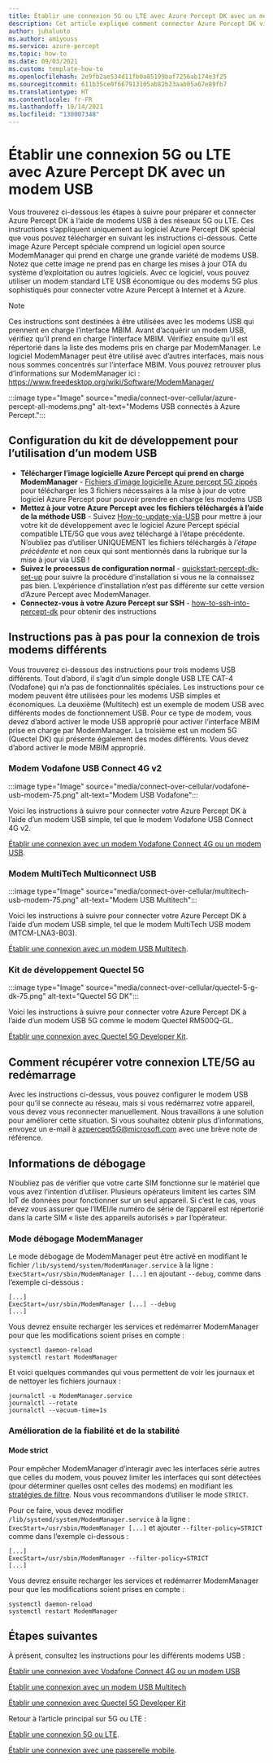```yaml
---
title: Établir une connexion 5G ou LTE avec Azure Percept DK avec un modem USB
description: Cet article explique comment connecter Azure Percept DK via des réseaux 5G ou LTE avec un modem USB.
author: juhaluoto
ms.author: amiyouss
ms.service: azure-percept
ms.topic: how-to
ms.date: 09/03/2021
ms.custom: template-how-to
ms.openlocfilehash: 2e9fb2ae534d11fb0a85199baf7256ab174e3f25
ms.sourcegitcommit: 611b35ce0f667913105ab82b23aab05a67e89fb7
ms.translationtype: HT
ms.contentlocale: fr-FR
ms.lasthandoff: 10/14/2021
ms.locfileid: "130007348"
---
```

# <a name="connect-azure-percept-over-5g-or-lte-networks-using-a-usb-modem"></a>Établir une connexion 5G ou LTE avec Azure Percept DK avec un modem USB

Vous trouverez ci-dessous les étapes à suivre pour préparer et connecter Azure Percept DK à l’aide de modems USB à des réseaux 5G ou LTE. Ces instructions s’appliquent uniquement au logiciel Azure Percept DK spécial que vous pouvez télécharger en suivant les instructions ci-dessous. Cette image Azure Percept spéciale comprend un logiciel open source ModemManager qui prend en charge une grande variété de modems USB. Notez que cette image ne prend pas en charge les mises à jour OTA du système d’exploitation ou autres logiciels. Avec ce logiciel, vous pouvez utiliser un modem standard LTE USB économique ou des modems 5G plus sophistiqués pour connecter votre Azure Percept à Internet et à Azure. 

> [!Note]
> Ces instructions sont destinées à être utilisées avec les modems USB qui prennent en charge l’interface MBIM. Avant d’acquérir un modem USB, vérifiez qu’il prend en charge l’interface MBIM. Vérifiez ensuite qu’il est répertorié dans la liste des modems pris en charge par ModemManager. Le logiciel ModemManager peut être utilisé avec d’autres interfaces, mais nous nous sommes concentrés sur l’interface MBIM. Vous pouvez retrouver plus d’informations sur ModemManager ici : https://www.freedesktop.org/wiki/Software/ModemManager/


:::image type="Image" source="media/connect-over-cellular/azure-percept-all-modems.png" alt-text="Modems USB connectés à Azure Percept.":::

## <a name="setting-up-the-devkit-for-using-usb-modem"></a>Configuration du kit de développement pour l’utilisation d’un modem USB

- **Télécharger l’image logicielle Azure Percept qui prend en charge ModemManager** - [Fichiers d’image logicielle Azure percept 5G zippés](https://aka.ms/azpercept5gimage) pour télécharger les 3 fichiers nécessaires à la mise à jour de votre logiciel Azure Percept pour pouvoir prendre en charge les modems USB
- **Mettez à jour votre Azure Percept avec les fichiers téléchargés à l’aide de la méthode USB** - Suivez [How-to-update-via-USB](./how-to-update-via-usb.md) pour mettre à jour votre kit de développement avec le logiciel Azure Percept spécial compatible LTE/5G que vous avez téléchargé à l’étape précédente. N’oubliez pas d’utiliser UNIQUEMENT les fichiers téléchargés à *l’étape précédente* et non ceux qui sont mentionnés dans la rubrique sur la mise à jour via USB !
- **Suivez le processus de configuration normal** - [quickstart-percept-dk-set-up](./quickstart-percept-dk-set-up.md) pour suivre la procédure d’installation si vous ne la connaissez pas bien. L’expérience d’installation n’est pas différente sur cette version d’Azure Percept avec ModemManager.
- **Connectez-vous à votre Azure Percept sur SSH** - [how-to-ssh-into-percept-dk](./how-to-ssh-into-percept-dk.md) pour obtenir des instructions

## <a name="step-by-step-instructions-for-connecting-three-different-modems"></a>Instructions pas à pas pour la connexion de trois modems différents

Vous trouverez ci-dessous des instructions pour trois modems USB différents. Tout d’abord, il s’agit d’un simple dongle USB LTE CAT-4 (Vodafone) qui n’a pas de fonctionnalités spéciales. Les instructions pour ce modem peuvent être utilisées pour les modems USB simples et économiques. La deuxième (Multitech) est un exemple de modem USB avec différents modes de fonctionnement USB. Pour ce type de modem, vous devez d’abord activer le mode USB approprié pour activer l’interface MBIM prise en charge par ModemManager. La troisième est un modem 5G (Quectel DK) qui présente également des modes différents. Vous devez d’abord activer le mode MBIM approprié.  

### <a name="vodafone-usb-connect-4g-v2-modem"></a>Modem Vodafone USB Connect 4G v2
:::image type="Image" source="media/connect-over-cellular/vodafone-usb-modem-75.png" alt-text="Modem USB Vodafone":::

Voici les instructions à suivre pour connecter votre Azure Percept DK à l’aide d’un modem USB simple, tel que le modem Vodafone USB Connect 4G v2.

[Établir une connexion avec un modem Vodafone Connect 4G ou un modem USB](./connect-over-cellular-usb-vodafone.md).   

### <a name="multitech-multiconnect-usb-modem"></a>Modem MultiTech Multiconnect USB
:::image type="Image" source="media/connect-over-cellular/multitech-usb-modem-75.png" alt-text="Modem USB Multitech":::

Voici les instructions à suivre pour connecter votre Azure Percept DK à l’aide d’un modem USB simple, tel que le modem MultiTech USB modem (MTCM-LNA3-B03).

[Établir une connexion avec un modem USB Multitech](./connect-over-cellular-usb-multitech.md).   

### <a name="quectel-5g-developer-kit"></a>Kit de développement Quectel 5G
:::image type="Image" source="media/connect-over-cellular/quectel-5-g-dk-75.png" alt-text="Quectel 5G DK":::

Voici les instructions à suivre pour connecter votre Azure Percept DK à l’aide d’un modem USB 5G comme le modem Quectel RM500Q-GL.

[Établir une connexion avec Quectel 5G Developer Kit](./connect-over-cellular-usb-quectel.md). 

## <a name="how-to-make-your-lte5g-connection-recover-from-reboot"></a>Comment récupérer votre connexion LTE/5G au redémarrage 
Avec les instructions ci-dessus, vous pouvez configurer le modem USB pour qu’il se connecte au réseau, mais si vous redémarrez votre appareil, vous devez vous reconnecter manuellement. Nous travaillons à une solution pour améliorer cette situation. Si vous souhaitez obtenir plus d’informations, envoyez un e-mail à azpercept5G@microsoft.com avec une brève note de référence. 

## <a name="debugging-information"></a>Informations de débogage 
N’oubliez pas de vérifier que votre carte SIM fonctionne sur le matériel que vous avez l’intention d’utiliser. Plusieurs opérateurs limitent les cartes SIM IoT de données pour fonctionner sur un seul appareil. Si c’est le cas, vous devez vous assurer que l’IMEI/le numéro de série de l’appareil est répertorié dans la carte SIM « liste des appareils autorisés » par l’opérateur.

### <a name="modemmanager-debug-mode"></a>Mode débogage ModemManager

Le mode débogage de ModemManager peut être activé en modifiant le fichier `/lib/systemd/system/ModemManager.service` à la ligne : `ExecStart=/usr/sbin/ModemManager [...]` en ajoutant `--debug`, comme dans l’exemple ci-dessous :
```  
[...]  
ExecStart=/usr/sbin/ModemManager [...] --debug  
[...]  
```
Vous devrez ensuite recharger les services et redémarrer ModemManager pour que les modifications soient prises en compte :
```
systemctl daemon-reload
systemctl restart ModemManager
```
Et voici quelques commandes qui vous permettent de voir les journaux et de nettoyer les fichiers journaux :
```
journalctl -u ModemManager.service
journalctl --rotate
journalctl --vacuum-time=1s

```

### <a name="reliability-and-stability-enhancement"></a>Amélioration de la fiabilité et de la stabilité

#### <a name="strict-mode"></a>Mode strict
Pour empêcher ModemManager d’interagir avec les interfaces série autres que celles du modem, vous pouvez limiter les interfaces qui sont détectées (pour déterminer quelles osnt celles des modems) en modifiant les [stratégies de filtre](https://www.freedesktop.org/software/ModemManager/api/latest/ch03s02.html). Nous vous recommandons d’utiliser le mode `STRICT`.

Pour ce faire, vous devez modifier `/lib/systemd/system/ModemManager.service` à la ligne : `ExecStart=/usr/sbin/ModemManager [...]` et ajouter `--filter-policy=STRICT` comme dans l’exemple ci-dessous :
```
[...]
ExecStart=/usr/sbin/ModemManager --filter-policy=STRICT
[...]
```
Vous devrez ensuite recharger les services et redémarrer ModemManager pour que les modifications soient prises en compte :
```
systemctl daemon-reload
systemctl restart ModemManager
```

## <a name="next-steps"></a>Étapes suivantes
À présent, consultez les instructions pour les différents modems USB :

[Établir une connexion avec Vodafone Connect 4G ou un modem USB](./connect-over-cellular-usb-vodafone.md)

[Établir une connexion avec un modem USB Multitech](./connect-over-cellular-usb-multitech.md)

[Établir une connexion avec Quectel 5G Developer Kit](./connect-over-cellular-usb-quectel.md)

Retour à l’article principal sur 5G ou LTE :

[Établir une connexion 5G ou LTE](./connect-over-cellular.md).

[Établir une connexion avec une passerelle mobile](./connect-over-cellular-gateway.md).

